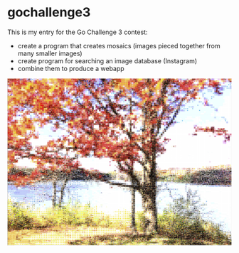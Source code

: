 # gochallenge3

This is my entry for the Go Challenge 3 contest:

- create a program that creates mosaics (images pieced together from many smaller images)
- create program for searching an image database (Instagram)
- combine them to produce a webapp


![logo](https://github.com/armhold/gochallenge3/blob/master/logo.png "gochallenge3 Logo")
